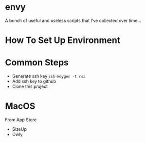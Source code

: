 envy
===

A bunch of useful and useless scripts that I've collected over time...

How To Set Up Environment
===

# Common Steps

- Generate ssh key
```ssh-keygen -t rsa```
- Add ssh key to github
- Clone this project

# MacOS

From App Store
- SizeUp
- Owly
